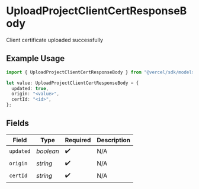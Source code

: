 # UploadProjectClientCertResponseBody

Client certificate uploaded successfully

## Example Usage

```typescript
import { UploadProjectClientCertResponseBody } from "@vercel/sdk/models/uploadprojectclientcertop.js";

let value: UploadProjectClientCertResponseBody = {
  updated: true,
  origin: "<value>",
  certId: "<id>",
};
```

## Fields

| Field              | Type               | Required           | Description        |
| ------------------ | ------------------ | ------------------ | ------------------ |
| `updated`          | *boolean*          | :heavy_check_mark: | N/A                |
| `origin`           | *string*           | :heavy_check_mark: | N/A                |
| `certId`           | *string*           | :heavy_check_mark: | N/A                |